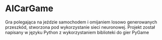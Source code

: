 # AICarGame
Gra polegająca na jeździe samochodem i omijaniem losowo generowanych przeszkód, stworzona pod wykorzystanie sieci neuronowej.
Projekt został napisany w języku Python z wykorzystaniem biblioteki do gier PyGame
